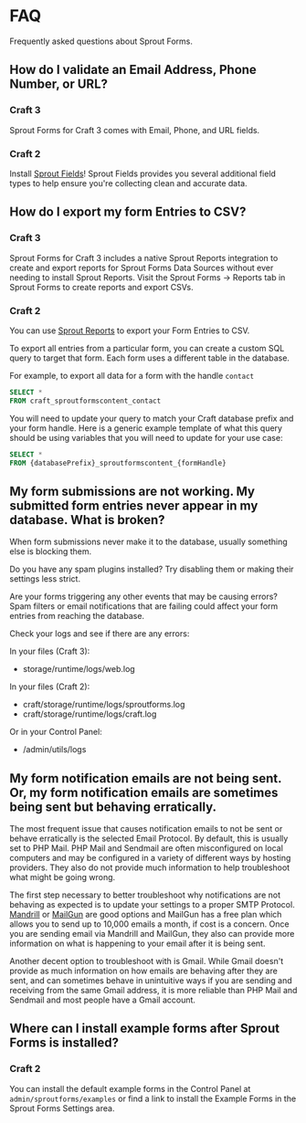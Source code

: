 # FAQ

Frequently asked questions about Sprout Forms.

## How do I validate an Email Address, Phone Number, or URL?

### Craft 3

Sprout Forms for Craft 3 comes with Email, Phone, and URL fields.

### Craft 2

Install [Sprout Fields](../fields/)!  Sprout Fields provides you several additional field types to help ensure you're collecting clean and accurate data.

## How do I export my form Entries to CSV?

### Craft 3

Sprout Forms for Craft 3 includes a native Sprout Reports integration to create and export reports for Sprout Forms Data Sources without ever needing to install Sprout Reports. Visit the Sprout Forms -> Reports tab in Sprout Forms to create reports and export CSVs.

### Craft 2

You can use [Sprout Reports](../reports/) to export your Form Entries to CSV.

To export all entries from a particular form, you can create a custom SQL query to target that form. Each form uses a different table in the database.

For example, to export all data for a form with the handle `contact`

``` sql
SELECT *
FROM craft_sproutformscontent_contact
```

You will need to update your query to match your Craft database prefix and your form handle. Here is a generic example template of what this query should be using variables that you will need to update for your use case:

``` sql
SELECT *
FROM {databasePrefix}_sproutformscontent_{formHandle}
```

## My form submissions are not working. My submitted form entries never appear in my database. What is broken?

When form submissions never make it to the database, usually something else is blocking them.

Do you have any spam plugins installed? Try disabling them or making their settings less strict.

Are your forms triggering any other events that may be causing errors? Spam filters or email notifications that are failing could affect your form entries from reaching the database.

Check your logs and see if there are any errors:

In your files (Craft 3):

- storage/runtime/logs/web.log

In your files (Craft 2):

- craft/storage/runtime/logs/sproutforms.log
- craft/storage/runtime/logs/craft.log

Or in your Control Panel:

- /admin/utils/logs

## My form notification emails are not being sent. Or, my form notification emails are sometimes being sent but behaving erratically.

The most frequent issue that causes notification emails to not be sent or behave erratically is the selected Email Protocol.  By default, this is usually set to PHP Mail.  PHP Mail and Sendmail are often misconfigured on local computers and may be configured in a variety of different ways by hosting providers.  They also do not provide much information to help troubleshoot what might be going wrong.

The first step necessary to better troubleshoot why notifications are not behaving as expected is to update your settings to a proper SMTP Protocol. [Mandrill](https://mandrill.com/) or [MailGun](https://www.mailgun.com/) are good options and MailGun has a free plan which allows you to send up to 10,000 emails a month, if cost is a concern.  Once you are sending email via Mandrill and MailGun, they also can provide more information on what is happening to your email after it is being sent.

Another decent option to troubleshoot with is Gmail. While Gmail doesn't provide as much information on how emails are behaving after they are sent, and can sometimes behave in unintuitive ways if you are sending and receiving from the same Gmail address, it is more reliable than PHP Mail and Sendmail and most people have a Gmail account.

## Where can I install example forms after Sprout Forms is installed?

### Craft 2

You can install the default example forms in the Control Panel at `admin/sproutforms/examples` or find a link to install the Example Forms in the Sprout Forms Settings area.
